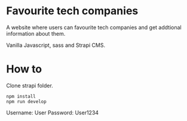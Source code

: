 # Favourite tech companies

A website where users can favourite tech companies and get addtional information about them.

Vanilla Javascript, sass and Strapi CMS.

# How to

Clone strapi folder.

```
npm install
npm run develop
```

Username: User
Password: User1234
